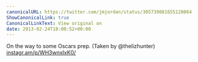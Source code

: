 ```yaml
---
canonicalURL: https://twitter.com/jmjordan/status/305739081655128064
ShowCanonicalLink: true
CanonicalLinkText: View original on
date: 2013-02-24T18:00:52+00:00
---
```

On the way to some Oscars prep. (Taken by @thelizhunter) [instagr.am/p/WH3wnxIxK0/](http://instagr.am/p/WH3wnxIxK0/)